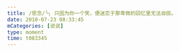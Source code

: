 ```yaml
---
title: /思念/╰╮ 只因为你一个笑，便迷恋于那卑微的回忆里无法自拔。
date: 2010-07-23 08:33:45
mCategories: [说说]
type: moment
time: t083345
---
```


